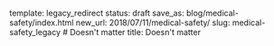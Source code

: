 template: legacy_redirect
status: draft
save_as: blog/medical-safety/index.html
new_url: 2018/07/11/medical-safety/
slug: medical-safety_legacy  # Doesn't matter
title: Doesn't matter
